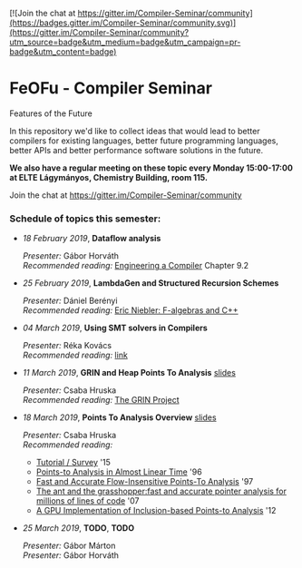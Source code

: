 [![Join the chat at https://gitter.im/Compiler-Seminar/community](https://badges.gitter.im/Compiler-Seminar/community.svg)](https://gitter.im/Compiler-Seminar/community?utm_source=badge&utm_medium=badge&utm_campaign=pr-badge&utm_content=badge)

# FeOFu - Compiler Seminar
Features of the Future

In this repository we'd like to collect ideas that would lead to better compilers for existing languages, better future programming languages, better APIs and better performance software solutions in the future.

**We also have a regular meeting on these topic every Monday 15:00-17:00 at ELTE Lágymányos, Chemistry Building, room 115.**

Join the chat at https://gitter.im/Compiler-Seminar/community

### Schedule of topics this semester:


- *18 February 2019*, **Dataflow analysis**

  *Presenter:* Gábor Horváth  
  *Recommended reading:* [Engineering a Compiler](https://www.amazon.com/Engineering-Compiler-Keith-Cooper/dp/012088478X) Chapter 9.2

- *25 February 2019*, **LambdaGen and Structured Recursion Schemes**

  *Presenter:* Dániel Berényi  
  *Recommended reading:* [Eric Niebler: F-algebras and C++](http://ericniebler.com/2013/07/16/f-algebras-and-c/)

- *04 March 2019*, **Using SMT solvers in Compilers**

  *Presenter:* Réka Kovács  
  *Recommended reading:* [link](https://docs.google.com/document/d/1E1ebMVt--vRLUhlbhjoAtceZn7PbHW31yCv_g3Cvovs)

- *11 March 2019*, **GRIN and Heap Points To Analysis** [slides](https://docs.google.com/presentation/d/1QsZ3Kyy3XIco-qba1biRmzuMzz8o2uCBqA9DMtnqP2c/edit?usp=sharing)

  *Presenter:* Csaba Hruska  
  *Recommended reading:*  <a href="http://nbviewer.jupyter.org/github/grin-tech/grin/blob/master/papers/The GRIN Project.pdf">The GRIN Project</a>  

- *18 March 2019*, **Points To Analysis Overview** [slides](http://web.cs.iastate.edu/~weile/cs513x/2.PointerAnalysis.pdf)

  *Presenter:* Csaba Hruska  
  *Recommended reading:*
    - [Tutorial / Survey](https://yanniss.github.io/points-to-tutorial15.pdf) '15
    - [Points-to Analysis in Almost Linear Time](https://www.cs.cornell.edu/courses/cs711/2005fa/papers/steensgaard-popl96.pdf) '96
    - [Fast and Accurate Flow-Insensitive Points-To Analysis](http://www.cs.utexas.edu/users/pingali/CS380C/2007fa/papers/popl97.pdf) '97
    - [The ant and the grasshopper:fast and accurate pointer analysis for millions of lines of code](https://www.cs.utexas.edu/~lin/papers/pldi07.pdf) '07
    - [A GPU Implementation of Inclusion-based Points-to Analysis](https://userweb.cs.txstate.edu/~mb92/papers/ppopp12.pdf) '12

- *25 March 2019*, **TODO**, **TODO**

  *Presenter:* Gábor Márton  
  *Presenter:* Gábor Horváth
